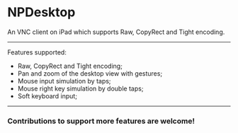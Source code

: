 NPDesktop
=========

An VNC client on iPad which supports Raw, CopyRect and Tight encoding.

---

Features supported:

* Raw, CopyRect and Tight encoding;
* Pan and zoom of the desktop view with gestures;
* Mouse input simulation by taps;
* Mouse right key simulation by double taps;
* Soft keyboard input;

---

### Contributions to support more features are welcome!
